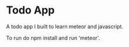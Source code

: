 # Todo App

A todo app I built to learn meteor and javascript.

To run do npm install and run 'meteor'.
